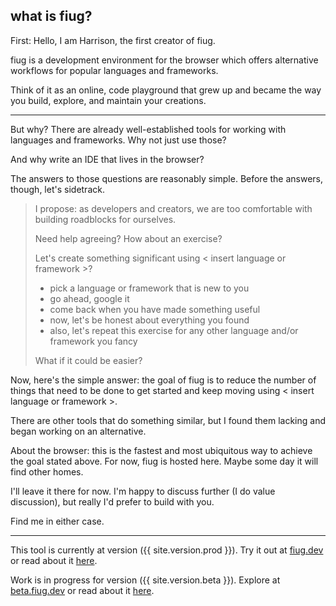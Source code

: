 ## what is fiug?

First: Hello, I am Harrison, the first creator of fiug.

fiug is a development environment for the browser which offers alternative workflows for popular languages and frameworks.

Think of it as an online, code playground that grew up and became the way you build, explore, and maintain your creations.

-----

But why?  There are already well-established tools for working with languages and frameworks.  Why not just use those?

And why write an IDE that lives in the browser?

The answers to those questions are reasonably simple.  Before the answers, though, let's sidetrack.

> I propose: as developers and creators, we are too comfortable with building roadblocks for ourselves.
>
> Need help agreeing?  How about an exercise?
>
> Let's create something significant using < insert language or framework >?
>  - pick a language or framework that is new to you
>  - go ahead, google it
>  - come back when you have made something useful
>  - now, let's be honest about everything you found
>  - also, let's repeat this exercise for any other language and/or framework you fancy
>
> What if it could be easier?

Now, here's the simple answer: the goal of fiug is to reduce the number of things that need to be done to get started and keep moving using < insert language or framework >.

There are other tools that do something similar, but I found them lacking and began working on an alternative.

About the browser:  this is the fastest and most ubiquitous way to achieve the goal stated above.  For now, fiug is hosted here.  Maybe some day it will find other homes.


I'll leave it there for now.  I'm happy to discuss further (I do value discussion), but really I'd prefer to build with you.

Find me in either case.

-----

This tool is currently at version ({{ site.version.prod }}).  Try it out at [fiug.dev](https://fiug.dev) or read about it <a href="/released/v{{ site.version.prod }}.html">here</a>.

Work is in progress for version ({{ site.version.beta }}). Explore at [beta.fiug.dev](https://beta.fiug.dev) or read about it <a href="/present/v{{ site.version.beta }}.html">here</a>.
